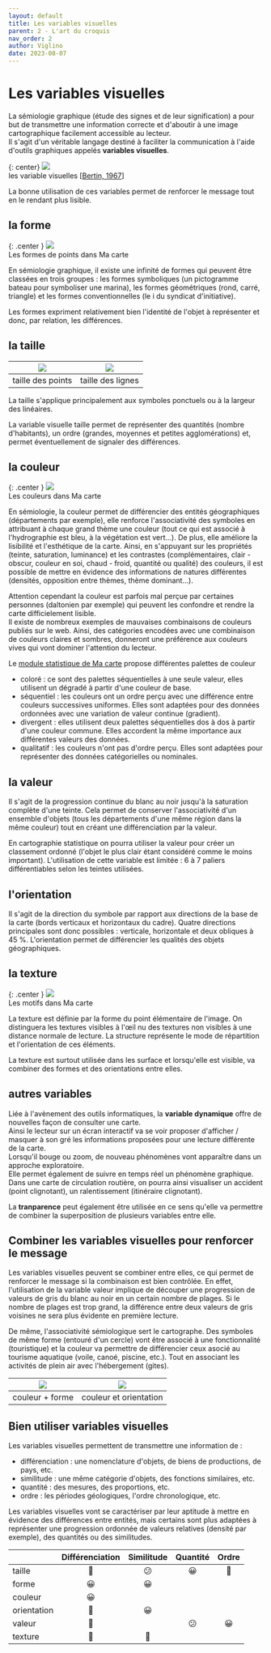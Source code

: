 ```yaml
---
layout: default
title: Les variables visuelles
parent: 2 - L'art du croquis
nav_order: 2
author: Viglino
date: 2023-08-07
---
```


# Les variables visuelles

La sémiologie graphique (étude des signes et de leur signification) a pour but de transmettre une information correcte et d'aboutir à une image cartographique facilement accessible au lecteur.  
Il s'agit d'un véritable langage destiné à faciliter la communication à l'aide d'outils graphiques appelés **variables visuelles**.

{: center}
![](/Macarte-MI/assets/img/ch2.2-variables.jpg)  
les variable visuelles [[Bertin, 1967](/Macarte-MI/annexes/biblio#bertin-1967)]

La bonne utilisation de ces variables permet de renforcer le message tout en le rendant plus lisible.

## la forme

{: .center }
![](/Macarte-MI/assets/img/ch2.2-form.png)  
Les formes de points dans Ma carte

En sémiologie graphique, il existe une infinité de formes qui peuvent être classées en trois groupes : les formes symboliques (un pictogramme bateau pour symboliser une marina), les formes géométriques (rond, carré, triangle) et les formes conventionnelles (le i du syndicat d'initiative).

Les formes expriment relativement bien l'identité de l'objet à représenter et donc, par relation, les différences.

## la taille

| ![](/Macarte-MI/assets/img/ch2.2-size.png) | ![](/Macarte-MI/assets/img/ch2.2-size2.png) |
|:-----:|:-----:|
| taille des points | taille des lignes |

La taille s'applique principalement aux symboles ponctuels ou à la largeur des linéaires.
	
La variable visuelle taille permet de représenter des quantités (nombre d'habitants), un ordre (grandes, moyennes et petites agglomérations) et, permet éventuellement de signaler des différences.

## la couleur

{: .center }
![](/Macarte-MI/assets/img/ch2.2-color.png)  
Les couleurs dans Ma carte

En sémiologie, la couleur permet de différencier des entités géographiques (départements par exemple), elle renforce l'associativité des symboles en attribuant à chaque grand thème une couleur (tout ce qui est associé à l'hydrographie est bleu, à la végétation est vert…). De plus, elle améliore la lisibilité et l'esthétique de la carte. Ainsi, en s'appuyant sur les propriétés (teinte, saturation, luminance) et les contrastes (complémentaires, clair - obscur, couleur en soi, chaud - froid, quantité ou qualité) des couleurs, il est possible de mettre en évidence des informations de natures différentes (densités, opposition entre thèmes, thème dominant…).

Attention cependant la couleur est parfois mal perçue par certaines personnes (daltonien par exemple) qui peuvent les confondre et rendre la carte difficielement lisible.  
Il existe de nombreux exemples de mauvaises combinaisons de couleurs publiés sur le web. Ainsi, des catégories encodées avec une combinaison de couleurs claires et sombres, donneront une préférence aux couleurs vives qui vont dominer l'attention du lecteur.

Le [module statistique de Ma carte](https://macarte.ign.fr/edition/statistique/) propose différentes palettes de couleur
* coloré : ce sont des palettes séquentielles à une seule valeur, elles utilisent un dégradé à partir d'une couleur de base.
* séquentiel : les couleurs ont un ordre perçu avec une différence entre couleurs successives uniformes. Elles sont adaptées pour des données ordonnées avec une variation de valeur continue (gradient).
* divergent : elles utilisent deux palettes séquentielles dos à dos à partir d'une couleur commune. Elles accordent la même importance aux différentes valeurs des données.
* qualitatif : les couleurs n'ont pas d'ordre perçu. Elles sont adaptées pour représenter des données catégorielles ou nominales.

## la valeur

Il s'agit de la progression continue du blanc au noir jusqu'à la saturation complète d'une teinte. Cela permet de conserver l'associativité d'un ensemble d'objets (tous les départements d'une même région dans la même couleur) tout en créant une différenciation par la valeur.

En cartographie statistique on pourra utiliser la valeur pour créer un classement ordonné (l'objet le plus clair étant considéré comme le moins important). L'utilisation de cette variable est limitée : 6 à 7 paliers différentiables selon les teintes utilisées.

## l'orientation

Il s'agit de la direction du symbole par rapport aux directions de la base de la carte (bords verticaux et horizontaux du cadre). Quatre directions principales sont donc possibles : verticale, horizontale et deux obliques à 45 %. L'orientation permet de différencier les qualités des objets géographiques.

## la texture

{: .center }
![](/Macarte-MI/assets/img/ch2.2-pattern.png)  
Les motifs dans Ma carte

La texture est définie par la forme du point élémentaire de l'image. On distinguera les textures visibles à l'œil nu des textures non visibles à une distance normale de lecture. La structure représente le mode de répartition et l'orientation de ces éléments.

La texture est surtout utilisée dans les surface et lorsqu'elle est visible, va combiner des formes et des orientations entre elles.

## autres variables

Liée à l'avènement des outils informatiques, la **variable dynamique** offre de nouvelles façon de consulter une carte.  
Ainsi le lecteur sur un écran interactif va se voir proposer d'afficher / masquer à son gré les informations proposées pour une lecture différente de la carte.  
Lorsqu'il bouge ou zoom, de nouveau phénomènes vont apparaître dans un approche exploratoire.  
Elle permet également de suivre en temps réel un phénomène graphique. Dans une carte de circulation routière, on pourra ainsi visualiser un accident (point clignotant), un ralentissement (itinéraire clignotant).  

La **tranparence** peut également être utilisée en ce sens qu'elle va permettre de combiner la superposition de plusieurs variables entre elle.

## Combiner les variables visuelles pour renforcer le message

Les variables visuelles peuvent se combiner entre elles, ce qui permet de renforcer le message si la combinaison est bien contrôlée. 
En effet, l'utilisation de la variable valeur implique de découper une progression de valeurs de gris du blanc au noir en un certain nombre de plages. Si le nombre de plages est trop grand, la différence entre deux valeurs de gris voisines ne sera plus évidente en première lecture.

De même, l'associativité sémiologique sert le cartographe. 
Des symboles de même forme (entouré d'un cercle) vont être associé à une fonctionnalité (touristique) et la couleur va permettre de différencier ceux asocié au tourisme aquatique (voile, canoé, piscine, etc.). Tout en associant les activités de plein air avec l'hébergement (gites).


|![](/Macarte-MI/assets/img/ch2.2a.png)|![](/Macarte-MI/assets//img/ch2.2b.png)|
|:----------------:|:----------------------:|
| couleur + forme  | couleur et orientation |
 
## Bien utiliser variables visuelles

Les variables visuelles permettent de transmettre une information de :
* différenciation : une nomenclature d'objets, de biens de productions, de pays, etc.
* similitude : une même catégorie d'objets, des fonctions similaires, etc.
* quantité : des mesures, des proportions, etc.
* ordre : les périodes géologiques, l'ordre chronologique, etc.

Les variables visuelles vont se caractériser par leur aptitude à mettre en évidence des différences entre entités, mais certains sont plus adaptées à représenter une progression ordonnée de valeurs relatives (densité par exemple), des quantités ou des similitudes.

|             | Différenciation | Similitude   | Quantité | Ordre |
|:------------|:---------------:|:-------------:|:--------:|:------:|
| taille      |       🙂       |       😕      |    😀    |  🙂   |
| forme       |       😀       |       😀      |          |        |
| couleur     |       😀       |               |           |        |
| orientation |       🙂       |       😀      |           |        |
| valeur      |       🙂       |               |    😕     |  😀   |
| texture     |       🙂       |       🙂      |           |        |
